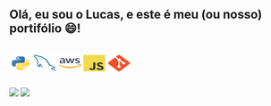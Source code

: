 ## Olá, eu sou o Lucas, e este é meu (ou nosso) portifólio :smile:!

<div style="display: inline_block"><br>
  <img align="center" alt="lucas-HTML" height="30" width="40" src="https://github.com/devicons/devicon/blob/master/icons/python/python-original.svg">
  <img align="center" alt="lucas-CSS" height="30" width="40" src="https://github.com/devicons/devicon/blob/master/icons/mysql/mysql-original.svg">
  <img align="center" alt="lucas-HTML" height="30" width="40" src="https://github.com/devicons/devicon/blob/master/icons/amazonwebservices/amazonwebservices-original-wordmark.svg">
  <img align="center" alt="lucas-HTML" height="30" width="40" src="https://github.com/devicons/devicon/blob/master/icons/javascript/javascript-original.svg">
  <img align="center" alt="lucas-BS" height="30" width="40" src="https://github.com/devicons/devicon/blob/master/icons/git/git-original.svg">
</div>
  
  ##
 
<div> 
  <a href = "mailto:lucas.egm@hotmail.com"><img src="https://img.shields.io/badge/-Gmail-%23333?style=for-the-badge&logo=gmail&logoColor=white" target="_blank"></a>
  <a href="https://www.linkedin.com/in/lucas-m-186591bb/" target="_blank"><img src="https://img.shields.io/badge/-LinkedIn-%230077B5?style=for-the-badge&logo=linkedin&logoColor=white" target="_blank"></a> 
</div>
